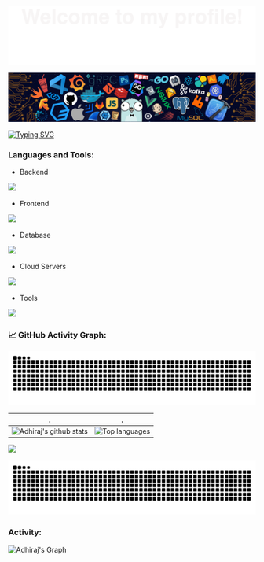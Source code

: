 ![Bottom Up](assets/Bottom_up.svg)

![Header](./src/header_.png)

<!-- Typing SVG -->
[![Typing SVG](https://readme-typing-svg.herokuapp.com?color=%2336BCF7&center=true&vCenter=true&width=600&lines=Hi+there+👋,+I+am+Adhiraj+Singh;+Welcome+to+My+Profile!;Over+2+years+of+programming+experience;Always+learning+new+things+;Machine+learning+enthusiast+;Full+Stack+Developer)](https://git.io/typing-svg)

<h3 align="left">Languages and Tools:</h3>

- Backend
<p align="left">
  <a href="https://skillicons.dev">
    <img src="https://skillicons.dev/icons?i=php,laravel,java,nodejs,py,spring,flask,fastapi,express,nestjs" />
  </a>
</p>

- Frontend
<p align="left">
  <a href="https://skillicons.dev">
    <img src="https://skillicons.dev/icons?i=ts,js,react,nextjs,redux,tailwind,materialui" />
  </a>
</p>

- Database
<p align="left">
  <a href="https://skillicons.dev">
    <img src="https://skillicons.dev/icons?i=mongodb,mysql,postgresql" />
  </a>
</p>

- Cloud Servers
<p align="left">
  <a href="https://skillicons.dev">
    <img src="https://skillicons.dev/icons?i=azure,aws,gcp,firebase,cloudflare" />
  </a>
</p>

- Tools
<p align="left">
  <a href="https://skillicons.dev">
    <img src="https://skillicons.dev/icons?i=git,github,docker,figma,xd,idea,vscode,postman,linux" />
  </a>
</p>

### 📈 GitHub Activity Graph:

<!-- Green snake -->
![GitHub activity graph](https://raw.githubusercontent.com/BEPb/BEPb/output/github-contribution-grid-snake.svg)

<!-- Stats + Languages -->
| .                                                                                                                                       | .                                                                                                                         |
|-----------------------------------------------------------------------------------------------------------------------------------------|---------------------------------------------------------------------------------------------------------------------------|
| ![Adhiraj's github stats](https://github-readme-stats.vercel.app/api?username=akathedeveloper&show_icons=true&theme=radical&include_all_commits=true) | ![Top languages](https://github-readme-stats.vercel.app/api/top-langs/?username=akathedeveloper&theme=radical&layout=compact) |

<img src="https://github-readme-streak-stats.herokuapp.com/?user=akathedeveloper"></img>

<!-- Dark snake -->
![GitHub activity graph (dark)](https://raw.githubusercontent.com/BEPb/BEPb/output/github-contribution-grid-snake-dark.svg)



<h3 align="left">Activity:</h3>

![Adhiraj's Graph](https://github-readme-activity-graph.vercel.app/graph?username=akathedeveloper&custom_title=Adhiraj's%20GitHub%20Activity%20Graph&bg_color=0D1117&color=7F3FBF&line=7F3FBF&point=7F3FBF&area_color=FFFFFF&title_color=FFFFFF&area=true)
